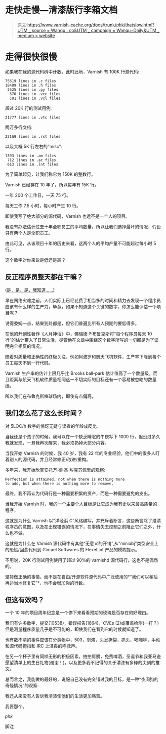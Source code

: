 # 走快走慢—清漆版行李箱文档

> 原文:[https://www.varnish-cache.org/docs/trunk/phk/thatslow.html?UTM _ source = Wanqu . co&UTM _ campaign = Wanqu+Daily&UTM _ medium = website](https://www.varnish-cache.org/docs/trunk/phk/thatslow.html?utm_source=wanqu.co&utm_campaign=Wanqu+Daily&utm_medium=website)

 # 走得很快很慢

如果我在我的源代码树中计数，此时此地，Varnish 有 100K 行源代码:

```
75619 lines in .c files
18489 lines in .h files
 2625 lines in .py files
  670 lines in .vcc files
  501 lines in .vcl files 
```

超过 20K 行的测试用例:

```
21777 lines in .vtc files 
```

两万多行文档:

```
22169 lines in .rst files 
```

以及大概 5K 行左右的“misc”:

```
1393 lines in .am files
 712 lines in .ac files
 613 lines in .lnt files 
```

为了简单起见，让我们称它为 150K 的整数行。

Varnish 已经存在 10 年了，所以每年有 15K 行。

一年 200 个工作日，一天 75 行。

每天工作 7.5 小时，每小时产生 10 行。

即使我写了绝大部分的源代码，Varnish 也远不是一个人的项目。

我没有办法估计过去十年全职员工的平均数量，所以让我们选择最坏的情况，假设只有两个人是全职员工。

由此可见，从该项目十年的历史来看，这两个人的平均产量不可能超过每小时 5 行。

这个数字对你来说是低还是高？



## 反正程序员整天都在干嘛？

([是，是，是，我知道……](http://xkcd.com/303/))

早在网络灾难之前，人们实际上已经花费了相当多的时间和精力去发现一个程序员应该有什么样的生产力，毕竟，如果不知道这个关键的数字，你怎么能评估一个项目呢？

说得委婉一点，结果到处都是，但它们普遍比所有人预期的要低得多。

在他的开创性著作《人月神话》中，佛瑞德·P·布鲁克斯将“每个程序员每天 10 行”的估计带入了日常生活，尽管他在文章中围绕这个数字所写的一切都是为了证明完全相反的情况。

随着对质量和正确性的终极关注，例如阿波罗和航天飞机软件，生产率下降到每个员工每天不到一行代码。

Varnish 生产率的估计上限几乎比 Brooks ball-park 估计值高了一个数量级，而且距离与航天飞机软件质量相同这一不切实际的目标还有一个容易被忽略的数量级。

所以我们在布鲁克斯棒球场内，即使有点偏高，





## 我们怎么花了这么长时间？

对 5LOC/h 数字的惊讶无疑与读者的年龄成反比。

当我还是个孩子的时候，我可以在一个缺乏睡眠的午夜写下 1000 行，但没过多久我就发现，一旦我再次醒来，我必须扔掉大部分内容。

当我开始 Varnish 的时候，我 40 岁，我有 22 年的专业经验，他们中的很多人盯着别人的源代码，并且经常修正/改进/重构。

多年来，我开始欣赏安托万·德·圣·埃克苏佩里的观察:

```
Perfection is attained, not when there is nothing more
to add, but when there is nothing more to remove. 
```

最终，我不再认为代码行是一种需要积累的资产，而是一种需要避免的支出。

当我开始 Varnish 时，我的一个主要个人目标是让它成为我有史以来最高质量的程序。

这就是为什么 Varnish 以“洋泾浜 C”风格编写，并充斥着断言，这些断言除了澄清程序员的意图，以及在出现错误的情况下，在事情失去控制之前阻止它们之外，什么也不做。

这就是为什么在 Varnish 源代码中有其他“无意义的开销”,从“miniobj”类型安全上的恐慌/回溯代码到 Gimpel Softwares 的 FlexeLint 产品的模糊提示。

不用说，20K 行测试用例使用了超过 90%的 varnishd 源代码行，这也不是偶然的。

坚持做正确的事情，而不是在自由/开源软件源代码中广泛使用的*“我们可以稍后再适当地修复它”*，也不会增加你的行数。





## 但这有效吗？

一个 10 年的项目周年纪念是一个停下来看看预期的玫瑰是否存在的好理由。

我们有许多数字，提交(10538)，错误报告(1864)，CVEs (2)或覆盖检测(一打？)但是测量程序质量几乎是不可能的，即使我们在看到它的时候就知道了。

也有数不清的事件应该在分类帐中，503，崩溃，头发撕裂，抓头，喝咖啡，手动和源代码拇指和 IRC 上沮丧的呼救声。

在另一个杯子里有同样无形的积极因素，拍拍肩膀，免费啤酒，圣诞节和我亚马逊愿望清单上的生日礼物(谢谢！)，以及更多我不记得的关于清漆有多棒的尖刻的推文。

总而言之，我能做的最好的，说服自己没有完全错过我的目标，是一种“夜间狗的奇怪情况”的观察:

我还从来没有人告诉我清漆使他们的生活更加痛苦。

我要那个。

*phk*

脚注

 
